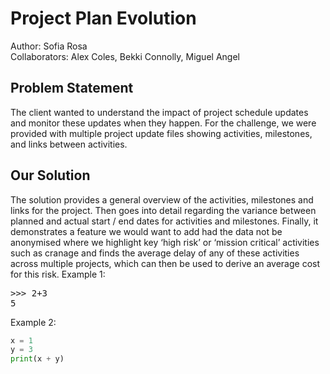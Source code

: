 # Project Plan Evolution
Author: Sofia Rosa
<br>
Collaborators: Alex Coles, Bekki Connolly, Miguel Angel
<br>
## Problem Statement
The client wanted to understand the impact of project schedule updates and monitor these updates when they happen. For the challenge, we were provided with multiple project update files showing activities, milestones, and links between activities. 
<br>
## Our Solution
The solution provides a general overview of the activities, milestones and links for the project. Then goes into detail regarding the variance between planned and actual start / end dates for activities and milestones. Finally, it demonstrates a feature we would want to add had the data not be anonymised where we highlight key ‘high risk’ or ‘mission critical’ activities such as cranage and finds the average delay of any of these activities across multiple projects, which can then be used to derive an average cost for this risk.
Example 1:
<pre>
>>> 2+3
5
</pre>

Example 2:
```python
x = 1
y = 3
print(x + y)
```
